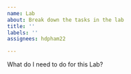 ```yaml
---
name: Lab
about: Break down the tasks in the lab
title: ''
labels: ''
assignees: hdpham22

---
```


What do I need to do for this Lab?
